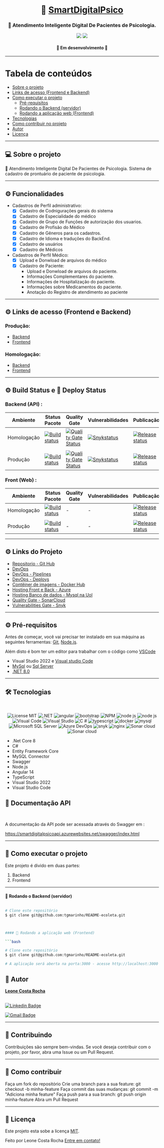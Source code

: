 
<h1 align="center">
     🏥  <a href="#" alt="Atendimento Inteligente Digital De Pacientes de Psicologia"> SmartDigitalPsico</a>
</h1>

<h3 align="center">
    💚 Atendimento Inteligente Digital De Pacientes de Psicologia. 
</h3>
 
<p align="center"> 
 <img src="https://sonarcloud.io/api/project_badges/measure?project=lionscorp_smartdigitalpsico&metric=coverage"/>
 <img src="http://img.shields.io/static/v1?label=STATUS&message=EM%20DESENVOLVIMENTO&color=RED&style=for-the-badge"/> 
</p>
 

<h4 align="center">
	🚧 Em desenvolvimento 🚧
</h4>

---

Tabela de conteúdos
=================
<!--ts-->
   * [Sobre o projeto](#-sobre-o-projeto) 
   * [Links de acesso (Frontend e Backend)](#-Links-Front-Back)
   * [Como executar o projeto](#-como-executar-o-projeto)
     * [Pré-requisitos](#pré-requisitos)
     * [Rodando o Backend (servidor)](#user-content--rodando-o-backend-servidor)
     * [Rodando a aplicação web (Frontend)](#user-content--rodando-a-aplicação-web-frontend)
   * [Tecnologias](#-tecnologias) 
   * [Como contribuir no projeto](#-como-contribuir-no-projeto)
   * [Autor](#-autor)
   * [Licença](#user-content--licença)
<!--te-->

---

## 💻 Sobre o projeto

🏥 Atendimento Inteligente Digital De Pacientes de Psicologia. Sistema de cadastro de prontuário de paciente de psicologia.

---

## ⚙️ Funcionalidades

- Cadastros de Perfil administrativo:
  - [x] Cadastro de Codnigurações gerais do sistema
  - [x] Cadastro de Especialidade do médico 
  - [x] Cadastro de Grupo de Funções de autorização dos usuarios.
  - [x] Cadastro de Profisão do Médico
  - [x] Cadastro de Gêneros para os cadastros.
  - [x] Cadastro de Idioma e traduções do BackEnd.
  - [x] Cadastro de usuários
  - [x] Cadastro de Médicos
- Cadastros de Perfil Médico:
  - [x] Upload e Donwload de arquivos do médico
  - [x] Cadastro de Paciente: 
    -  Upload e Donwload de arquivos do paciente.
    -  Informações Complementares do paciente.
    -  Informações de Hospitalização do paciente. 
    -  Informações sobre Medicamentos do paciente. 
    -  Anotação do Registro de atendimento ao paciente 

---

## ⚙️ Links de acesso (Frontend e Backend)

### Produção:  
   - [Backend](https://smartdigitalpsicoapi.azurewebsites.net) 
   - [Frontend](https://smartdigitalpsicoui.azurewebsites.net) 

### Homologação:  
   - [Backend](https://smartdigitalpsicoapi-staging.azurewebsites.net) 
   - [Frontend](https://smartdigitalpsicoui-staging.azurewebsites.net) 

---

## ⚙️ Build Status e 🚀 Deploy Status

### Backend (API) :  

| **Ambiente** | **Status Pacote** | **Quality Gate**   |  **Vulnerabilidades**  | **Publicação**  |
|--|--|--|--|--|
| Homologação| [![Build status](https://lionscorp.visualstudio.com/SMARTDIGITALPSICO/_apis/build/status/Homologation/CI-Homologation-SMARTDIGITALPSICO-API)](https://lionscorp.visualstudio.com/SMARTDIGITALPSICO/_build/latest?definitionId=20)  | [![Quality Gate Status](https://sonarcloud.io/api/project_badges/measure?project=lionscorp_smartdigitalpsico&metric=alert_status)](https://sonarcloud.io/summary/new_code?id=lionscorp_smartdigitalpsico) | [![Snykstatus](https://snyk.io/test/github/LeoneRocha/SmartDigitalPsicoAPI/badge.svg)](https://snyk.io/test/github/LeoneRocha/SmartDigitalPsicoAPI/badge.svg)|[![Release status](https://lionscorp.vsrm.visualstudio.com/_apis/public/Release/badge/4f28fc9c-3bc3-4ea2-8eac-62870312ef10/5/5)](https://lionscorp.vsrm.visualstudio.com/_apis/public/Release/badge/4f28fc9c-3bc3-4ea2-8eac-62870312ef10/5/5)
||||||
| Produção | [![Build status](https://lionscorp.visualstudio.com/SMARTDIGITALPSICO/_apis/build/status/Production/CI-Production-SMARTDIGITALPSICO-API)](https://lionscorp.visualstudio.com/SMARTDIGITALPSICO/_build/latest?definitionId=21)| [![Quality Gate Status](https://sonarcloud.io/api/project_badges/measure?project=lionscorp_smartdigitalpsico&metric=alert_status)](https://sonarcloud.io/summary/new_code?id=lionscorp_smartdigitalpsico) |[![Snykstatus](https://snyk.io/test/github/LeoneRocha/SmartDigitalPsicoAPI/badge.svg)](https://snyk.io/test/github/LeoneRocha/SmartDigitalPsicoAPI/badge.svg) |[![Release status](https://lionscorp.vsrm.visualstudio.com/_apis/public/Release/badge/4f28fc9c-3bc3-4ea2-8eac-62870312ef10/6/6)](https://lionscorp.vsrm.visualstudio.com/_apis/public/Release/badge/4f28fc9c-3bc3-4ea2-8eac-62870312ef10/6/6)|

### Front (Web) :  

| **Ambiente** | **Status Pacote** | **Quality Gate**   |  **Vulnerabilidades**  | **Publicação**  |
|--|--|--|--|--|
| Homologação| [![Build status](https://lionscorp.visualstudio.com/SMARTDIGITALPSICO/_apis/build/status/Homologation/CI-Homologation-SMARTDIGITALPSICO-UI)](https://lionscorp.visualstudio.com/SMARTDIGITALPSICO/_build/latest?definitionId=28) | - | - |[![Release status](https://lionscorp.vsrm.visualstudio.com/_apis/public/Release/badge/4f28fc9c-3bc3-4ea2-8eac-62870312ef10/10/10)](https://lionscorp.vsrm.visualstudio.com/_apis/public/Release/badge/4f28fc9c-3bc3-4ea2-8eac-62870312ef10/10/10)
||||||
| Produção | [![Build status](https://lionscorp.visualstudio.com/SMARTDIGITALPSICO/_apis/build/status/Production/CI-Production-SMARTDIGITALPSICO-UI)](https://lionscorp.visualstudio.com/SMARTDIGITALPSICO/_build/latest?definitionId=30)| - |-|[![Release status](https://lionscorp.vsrm.visualstudio.com/_apis/public/Release/badge/4f28fc9c-3bc3-4ea2-8eac-62870312ef10/11/11)](https://lionscorp.vsrm.visualstudio.com/_apis/public/Release/badge/4f28fc9c-3bc3-4ea2-8eac-62870312ef10/11/11)|
   
---
## ⚙️ Links do Projeto
 
- [Repositorio - Git Hub ](https://github.com/LeoneRocha/SmartDigitalPsicoAPI/tree/developer) 
- [DevOps](https://lionscorp.visualstudio.com/SMARTDIGITALPSICO) 
- [DevOps - Pipelines](https://lionscorp.visualstudio.com/SMARTDIGITALPSICO/_build) 
- [DevOps - Deploys](https://lionscorp.visualstudio.com/SMARTDIGITALPSICO/_release) 
- [Contêiner de imagens - Docker Hub](https://hub.docker.com/u/leonecr) 
- [Hosting Front e Back - Azure](https://portal.azure.com) 
- [Hosting Banco de dados - Mysql na Uol](https://painelbd.host.uol.com.br/main.html?servicetype=mysql) 
- [Quality Gate - SonarCloud](https://sonarcloud.io/project/branches_list?id=lionscorp_smartdigitalpsico)
- [Vulnerabilities Gate - Snyk](https://app.snyk.io/org/leonerocha/projects?groupBy=targets&before&after&searchQuery=&sortBy=highest+severity&filters[Show]=&filters[Integrations]=&filters[CollectionIds]=)
 
---
   
##  ⚙️ Pré-requisitos

Antes de começar, você vai precisar ter instalado em sua máquina as seguintes ferramentas:
[Git](https://git-scm.com), [Node.js](https://nodejs.org/en/). 

Além disto é bom ter um editor para trabalhar com o código como [VSCode](https://code.visualstudio.com/)

- Visual Studio 2022 e [Visual studio Code](https://code.visualstudio.com/)
- [MySql](https://www.mysql.com/downloads/) ou  [Sql Server](https://www.microsoft.com/pt-br/sql-server/sql-server-downloads) 
- [.NET 8.0](https://www.microsoft.com/pt-br/sql-server/sql-server-downloads) 

---

## 🛠 Tecnologias
<br /> 
<p align="center">    
<img alt="License MIT" src="http://img.shields.io/static/v1?label=License&message=MIT&color=green&style=for-the-badge"/>
<img alt=".NET" src="https://img.shields.io/badge/.NET-5C2D91?style=for-the-badge&logo=.net&logoColor=white"/> 
<img alt="angular" src="https://img.shields.io/badge/angular-%23DD0031.svg?style=for-the-badge&logo=angular&logoColor=white"/> 
<img alt="bootstrap" src="https://img.shields.io/badge/bootstrap-%238511FA.svg?style=for-the-badge&logo=bootstrap&logoColor=white"/> 
<img alt="NPM" src="https://img.shields.io/badge/NPM-%23CB3837.svg?style=for-the-badge&logo=npm&logoColor=white"/> 
<img alt="node js" src="https://img.shields.io/badge/node.js-6DA55F?style=for-the-badge&logo=node.js&logoColor=white"/> 
<img alt="node js" src="https://img.shields.io/badge/azure-%230072C6.svg?style=for-the-badge&logo=microsoftazure&logoColor=white"/> 
<img alt="Visual Code" src="https://img.shields.io/badge/Visual%20Studio%20Code-0078d7.svg?style=for-the-badge&logo=visual-studio-code&logoColor=white"/> 
<img alt="Visual Studio" src="https://img.shields.io/badge/Visual%20Studio-5C2D91.svg?style=for-the-badge&logo=visual-studio&logoColor=white"/> 
<img alt="C #" src="https://img.shields.io/badge/c%23-%23239120.svg?style=for-the-badge&logo=csharp&logoColor=white"/> 
<img alt="typescript" src="https://img.shields.io/badge/typescript-%23007ACC.svg?style=for-the-badge&logo=typescript&logoColor=white"/> 
<img alt="docker" src="https://img.shields.io/badge/docker-%230db7ed.svg?style=for-the-badge&logo=docker&logoColor=white"/> 
<img alt="mysql" src="https://img.shields.io/badge/mysql-4479A1.svg?style=for-the-badge&logo=mysql&logoColor=white"/> 
<img alt="Microsoft SQL Server" src="https://img.shields.io/badge/Microsoft%20SQL%20Server-CC2927?style=for-the-badge&logo=microsoft%20sql%20server&logoColor=white"/> 
<img alt="Azure DevOps" src="https://img.shields.io/badge/Azure_DevOps-0078D7?style=for-the-badge&logo=azure-devops&logoColor=white"/> 
<img alt="snyk" src="https://img.shields.io/badge/Snyk-4C4A73?style=for-the-badge&logo=snyk&logoColor=white"/> 
<img alt="nginx" src="https://img.shields.io/badge/Nginx-009639?style=for-the-badge&logo=nginx&logoColor=white"/> 
<img alt="Sonar cloud" src="https://img.shields.io/badge/Sonar%20cloud-F3702A?style=for-the-badge&logo=sonarcloud&logoColor=white"/> 
<img alt="Sonar cloud" src="https://img.shields.io/badge/Swagger-85EA2D?style=for-the-badge&logo=Swagger&logoColor=white"/> 

</p>

 
- .Net Core 8
- C#
- Entity Framework Core
- MySQL Connector
- Swagger
- Node.js
- Angular 14
- TypeScript
- Visual Studio 2022
- Visual Studio Code

## 🚀 Documentação API

<br />

A documentação da API pode ser acessada através do Swagger em :

https://smartdigitalpsicoapi.azurewebsites.net/swagger/index.html

---

## 🚀 Como executar o projeto

Este projeto é divido em duas partes:
1. Backend  
2. Frontend   

---

#### 🎲 Rodando o Backend (servidor)

```bash

# Clone este repositório
$ git clone git@github.com:tgmarinho/README-ecoleta.git

 

#### 🧭 Rodando a aplicação web (Frontend)

```bash

# Clone este repositório
$ git clone git@github.com:tgmarinho/README-ecoleta.git

# A aplicação será aberta na porta:3000 - acesse http://localhost:3000

```

## 🦸 Autor

<a href="https://www.linkedin.com/in/leone-costa-rocha-14049722">
 <b>Leone Costa Rocha</b></a>
 <br />
 <br />
 
[![Linkedin Badge](https://img.shields.io/badge/-Leone-blue?style=flat-square&logo=Linkedin&logoColor=white&link=https://www.linkedin.com/in/leone-costa-rocha-14049722)](https://www.linkedin.com/in/leone-costa-rocha-14049722) 

[![Gmail Badge](https://img.shields.io/badge/-leonecrocha@gmail.com-c14438?style=flat-square&logo=Gmail&logoColor=white&link=mailto:leonecrocha@gmail.com)](mailto:leonecrocha@gmail.com)

---

## 📝 Contribuindo
Contribuições são sempre bem-vindas. Se você deseja contribuir com o projeto, por favor, abra uma Issue ou um Pull Request.

---
## 📝 Como contribuir

Faça um fork do repositório
Crie uma branch para a sua feature: git checkout -b minha-feature
Faça commit das suas mudanças: git commit -m "Adiciona minha feature"
Faça push para a sua branch: git push origin minha-feature
Abra um Pull Request

---

## 📝 Licença

Este projeto esta sobe a licença [MIT](./LICENSE).

Feito por Leone Costa Rocha [Entre em contato!](https://www.linkedin.com/in/leone-costa-rocha-14049722)
 
